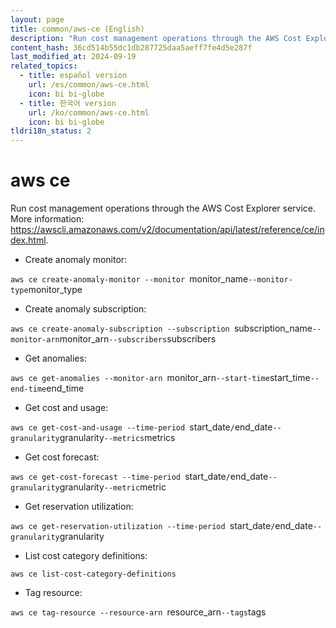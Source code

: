 ```yaml
---
layout: page
title: common/aws-ce (English)
description: "Run cost management operations through the AWS Cost Explorer service."
content_hash: 36cd514b55dc1db287725daa5aeff7fe4d5e287f
last_modified_at: 2024-09-19
related_topics:
  - title: español version
    url: /es/common/aws-ce.html
    icon: bi bi-globe
  - title: 한국어 version
    url: /ko/common/aws-ce.html
    icon: bi bi-globe
tldri18n_status: 2
---
```

# aws ce

Run cost management operations through the AWS Cost Explorer service.
More information: <https://awscli.amazonaws.com/v2/documentation/api/latest/reference/ce/index.html>.

- Create anomaly monitor:

`aws ce create-anomaly-monitor --monitor `<span class="tldr-var badge badge-pill bg-dark-lm bg-white-dm text-white-lm text-dark-dm font-weight-bold">monitor_name</span>` --monitor-type `<span class="tldr-var badge badge-pill bg-dark-lm bg-white-dm text-white-lm text-dark-dm font-weight-bold">monitor_type</span>

- Create anomaly subscription:

`aws ce create-anomaly-subscription --subscription `<span class="tldr-var badge badge-pill bg-dark-lm bg-white-dm text-white-lm text-dark-dm font-weight-bold">subscription_name</span>` --monitor-arn `<span class="tldr-var badge badge-pill bg-dark-lm bg-white-dm text-white-lm text-dark-dm font-weight-bold">monitor_arn</span>` --subscribers `<span class="tldr-var badge badge-pill bg-dark-lm bg-white-dm text-white-lm text-dark-dm font-weight-bold">subscribers</span>

- Get anomalies:

`aws ce get-anomalies --monitor-arn `<span class="tldr-var badge badge-pill bg-dark-lm bg-white-dm text-white-lm text-dark-dm font-weight-bold">monitor_arn</span>` --start-time `<span class="tldr-var badge badge-pill bg-dark-lm bg-white-dm text-white-lm text-dark-dm font-weight-bold">start_time</span>` --end-time `<span class="tldr-var badge badge-pill bg-dark-lm bg-white-dm text-white-lm text-dark-dm font-weight-bold">end_time</span>

- Get cost and usage:

`aws ce get-cost-and-usage --time-period `<span class="tldr-var badge badge-pill bg-dark-lm bg-white-dm text-white-lm text-dark-dm font-weight-bold">start_date</span>`/`<span class="tldr-var badge badge-pill bg-dark-lm bg-white-dm text-white-lm text-dark-dm font-weight-bold">end_date</span>` --granularity `<span class="tldr-var badge badge-pill bg-dark-lm bg-white-dm text-white-lm text-dark-dm font-weight-bold">granularity</span>` --metrics `<span class="tldr-var badge badge-pill bg-dark-lm bg-white-dm text-white-lm text-dark-dm font-weight-bold">metrics</span>

- Get cost forecast:

`aws ce get-cost-forecast --time-period `<span class="tldr-var badge badge-pill bg-dark-lm bg-white-dm text-white-lm text-dark-dm font-weight-bold">start_date</span>`/`<span class="tldr-var badge badge-pill bg-dark-lm bg-white-dm text-white-lm text-dark-dm font-weight-bold">end_date</span>` --granularity `<span class="tldr-var badge badge-pill bg-dark-lm bg-white-dm text-white-lm text-dark-dm font-weight-bold">granularity</span>` --metric `<span class="tldr-var badge badge-pill bg-dark-lm bg-white-dm text-white-lm text-dark-dm font-weight-bold">metric</span>

- Get reservation utilization:

`aws ce get-reservation-utilization --time-period `<span class="tldr-var badge badge-pill bg-dark-lm bg-white-dm text-white-lm text-dark-dm font-weight-bold">start_date</span>`/`<span class="tldr-var badge badge-pill bg-dark-lm bg-white-dm text-white-lm text-dark-dm font-weight-bold">end_date</span>` --granularity `<span class="tldr-var badge badge-pill bg-dark-lm bg-white-dm text-white-lm text-dark-dm font-weight-bold">granularity</span>

- List cost category definitions:

`aws ce list-cost-category-definitions`

- Tag resource:

`aws ce tag-resource --resource-arn `<span class="tldr-var badge badge-pill bg-dark-lm bg-white-dm text-white-lm text-dark-dm font-weight-bold">resource_arn</span>` --tags `<span class="tldr-var badge badge-pill bg-dark-lm bg-white-dm text-white-lm text-dark-dm font-weight-bold">tags</span>
